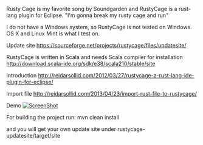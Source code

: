 Rusty Cage is my favorite song by Soundgarden and RustyCage is a rust-lang plugin for Eclipse.
"I'm gonna break my rusty cage and run"

I do not have a Windows system, so RustyCage is not tested on Windows. OS X and Linux Mint is what I test on.

Update site
https://sourceforge.net/projects/rustycage/files/updatesite/

RustyCage is written in Scala and needs Scala compiler for installation
http://download.scala-ide.org/sdk/e38/scala210/stable/site

Introduction
http://reidarsollid.com/2012/03/27/rustycage-a-rust-lang-ide-plugin-for-eclipse/

Import file
http://reidarsollid.com/2013/04/23/import-rust-file-to-rustycage/

Demo
[![ScreenShot](http://reidarsollid.github.io/RustyCage/youtube.png)](http://www.youtube.com/watch?v=px7tVrY3QLg)

For building the project run:
mvn clean install

and you will get your own update site under rustycage-updatesite/target/site

